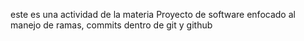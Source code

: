 este es una actividad de la materia Proyecto de software enfocado al manejo de ramas, commits dentro de git y github
